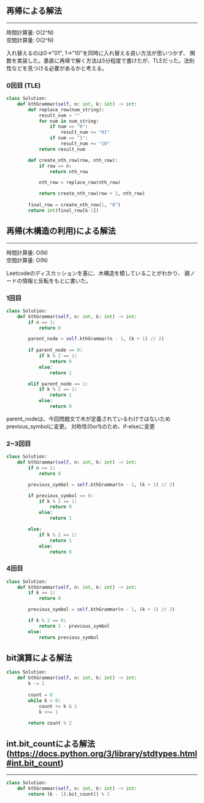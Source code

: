 ## 再帰による解法
---
時間計算量: O(2^N)<br>
空間計算量: O(2^N)<br>

入れ替えるのは0→"01", 1→"10"を同時に入れ替える良い方法が思いつかず、
関数を実装した。愚直に再帰で解く方法は5分程度で書けたが、TLEだった。法則性などを見つける必要があるかと考える。

### 0回目 (TLE)
```python
class Solution:
    def kthGrammar(self, n: int, k: int) -> int:
        def replace_row(num_string):
            result_num = ""
            for num in num_string:
                if num == "0":
                    result_num += "01"
                if num == "1":
                    result_num += "10"
            return result_num

        def create_nth_row(row, nth_row):
            if row == n:
                return nth_row

            nth_row = replace_row(nth_row)

            return create_nth_row(row + 1, nth_row)
            
        final_row = create_nth_row(1, "0")
        return int(final_row[k-1])
```

## 再帰(木構造の利用)による解法 
---
時間計算量: O(N)<br>
空間計算量: O(N)<br>

Leetcodeのディスカッションを基に、木構造を模していることがわかり、
親ノードの情報と反転をもとに書いた。

### 1回目
```python
class Solution:
    def kthGrammar(self, n: int, k: int) -> int:
        if n == 1:
            return 0

        parent_node = self.kthGrammar(n - 1, (k + 1) // 2)
        
        if parent_node == 0:
            if k % 2 == 1: 
                return 0
            else:
                return 1

        elif parent_node == 1:
            if k % 2 == 1: 
                return 1
            else:
                return 0
```

parent_nodeは、今回問題文で木が定義されているわけではないためprevious_symbolに変更。
対称性(0or1)のため、if-elseに変更

### 2~3回目
```python
class Solution:
    def kthGrammar(self, n: int, k: int) -> int:
        if n == 1:
            return 0

        previous_symbol = self.kthGrammar(n - 1, (k + 1) // 2)

        if previous_symbol == 0:
            if k % 2 == 1:
                return 0
            else:
                return 1

        else:
            if k % 2 == 1:
                return 1
            else:
                return 0
```

### 4回目
```python
class Solution:
    def kthGrammar(self, n: int, k: int) -> int:
        if k == 1:
            return 0

        previous_symbol = self.kthGrammar(n - 1, (k + 1) // 2)

        if k % 2 == 0:
            return 1 - previous_symbol
        else:
            return previous_symbol
```

## bit演算による解法
```python
class Solution:
    def kthGrammar(self, n: int, k: int) -> int:
        k -= 1
        
        count = 0
        while k > 0:
            count += k & 1
            k >>= 1
        
        return count % 2
```


## int.bit_countによる解法 (https://docs.python.org/3/library/stdtypes.html#int.bit_count)
---
```python
class Solution:
    def kthGrammar(self, n: int, k: int) -> int:
        return (k - 1).bit_count() % 2
```
